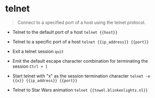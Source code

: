 # telnet
> Connect to a specified port of a host using the telnet protocol.

- Telnet to the default port of a host
`telnet {{host}}`

- Telnet to a specific port of a host
`telnet {{ip_address}} {{port}}`

- Exit a telnet session
`quit`

- Emit the default escape character combination for terminating the session
`Ctrl + ]`

- Start telnet with "x" as the session termination character
`telnet -e {{x}} {{ip_address}} {{port}}`

- Telnet to Star Wars animation
`telnet {{towel.blinkenlights.nl}}`

